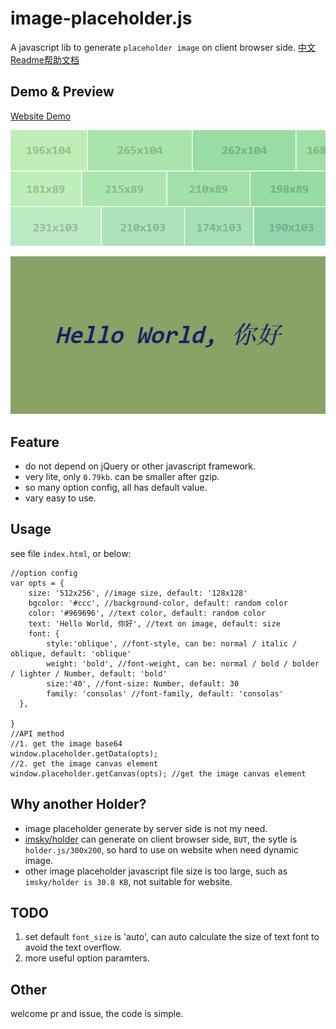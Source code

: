 # image-placeholder.js

A javascript lib to generate `placeholder image` on client browser side. [中文Readme帮助文档](README-zh.md)


## Demo & Preview

[Website Demo](http://github.atool.org/placeholder.js.html)

![screenshots/website.png](screenshots/website.png)

![screenshots/with_chinese.png](screenshots/with_chinese.png)


## Feature

 - do not depend on jQuery or other javascript framework.
 - very lite, only `0.79kb`. can be smaller after gzip.
 - so many option config, all has default value.
 - vary easy to use.


## Usage

see file `index.html`, or below:
	
	//option config
	var opts = {
      	size: '512x256', //image size, default: '128x128'
		bgcolor: '#ccc', //background-color, default: random color
		color: '#969696', //text color, default: random color
		text: 'Hello World, 你好', //text on image, default: size
      	font: {
        	style:'oblique', //font-style, can be: normal / italic / oblique, default: 'oblique'
			weight: 'bold', //font-weight, can be: normal / bold / bolder / lighter / Number, default: 'bold'
        	size:'40', //font-size: Number, default: 30
			family: 'consolas' //font-family, default: 'consolas'
      },
      
    }
	//API method
	//1. get the image base64 
	window.placeholder.getData(opts); 
	//2. get the image canvas element
	window.placeholder.getCanvas(opts); //get the image canvas element


## Why another Holder?

 - image placeholder generate by server side is not my need.
 - [imsky/holder](https://github.com/imsky/holder) can generate on client browser side, `BUT`, the sytle is `holder.js/300x200`, so hard to use on website when need dynamic image.
 - other image placeholder javascript file size is too large, such as `imsky/holder is 30.8 KB`, not suitable for website.


## TODO

1. set default `font_size` is 'auto', can auto calculate the size of text font to avoid the text overflow.
2. more useful option paramters.


## Other

welcome pr and issue, the code is simple.
